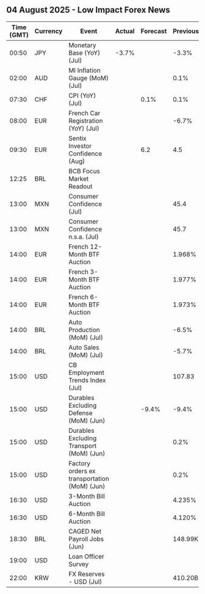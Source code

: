 ## 04 August 2025 - Low Impact Forex News

| Time (GMT) | Currency | Event | Actual | Forecast | Previous |
|------|----------|-------|--------|----------|----------|
| 00:50 | JPY | Monetary Base (YoY) (Jul) | -3.7% |  | -3.3% |
| 02:00 | AUD | MI Inflation Gauge (MoM) (Jul) |  |  | 0.1% |
| 07:30 | CHF | CPI (YoY) (Jul) |  | 0.1% | 0.1% |
| 08:00 | EUR | French Car Registration (YoY) (Jul) |  |  | -6.7% |
| 09:30 | EUR | Sentix Investor Confidence (Aug) |  | 6.2 | 4.5 |
| 12:25 | BRL | BCB Focus Market Readout |  |  |  |
| 13:00 | MXN | Consumer Confidence (Jul) |  |  | 45.4 |
| 13:00 | MXN | Consumer Confidence n.s.a. (Jul) |  |  | 45.7 |
| 14:00 | EUR | French 12-Month BTF Auction |  |  | 1.968% |
| 14:00 | EUR | French 3-Month BTF Auction |  |  | 1.977% |
| 14:00 | EUR | French 6-Month BTF Auction |  |  | 1.973% |
| 14:00 | BRL | Auto Production (MoM) (Jul) |  |  | -6.5% |
| 14:00 | BRL | Auto Sales (MoM) (Jul) |  |  | -5.7% |
| 15:00 | USD | CB Employment Trends Index (Jul) |  |  | 107.83 |
| 15:00 | USD | Durables Excluding Defense (MoM) (Jun) |  | -9.4% | -9.4% |
| 15:00 | USD | Durables Excluding Transport (MoM) (Jun) |  |  | 0.2% |
| 15:00 | USD | Factory orders ex transportation (MoM) (Jun) |  |  | 0.2% |
| 16:30 | USD | 3-Month Bill Auction |  |  | 4.235% |
| 16:30 | USD | 6-Month Bill Auction |  |  | 4.120% |
| 18:30 | BRL | CAGED Net Payroll Jobs (Jun) |  |  | 148.99K |
| 19:00 | USD | Loan Officer Survey |  |  |  |
| 22:00 | KRW | FX Reserves - USD (Jul) |  |  | 410.20B |

